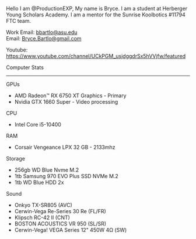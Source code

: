 Hello I am @ProductionEXP, My name is Bryce. I am a student at Herberger Young Scholars Academy.
I am a mentor for the Sunrise Koolbotics #11794 FTC team.
  
Work Email:       bbartlo@asu.edu       
Email:            Bryce.Bartlo@gmail.com

  
Youtube:          https://www.youtube.com/channel/UCkPGM_usjdggdrSx5hVVjfw/featured

Computer Stats
________________________________________________
  GPUs
 -    AMD Radeon™ RX 6750 XT Graphics - Primary 
 -    Nvidia GTX 1660 Super - Video processing 

  CPU
 -   Intel Core i5-10400

  RAM
 -   Corsair Vengeance LPX 32 GB - 2133mhz
 
  Storage
 -   256gb WD Blue Nvme M.2
 -   1tb Samsung 970 EVO Plus SSD NVMe M.2
 -   1tb WD Blue HDD 2x

  Sound
 -   Onkyo TX-SR805 (AVC)
 -   Cerwin-Vega Re-Series 30 Re (FL/FR)
 -   Klipsch RC-42 II (CNT)
 -   BOSTON ACOUSTICS VR 950 (SL/SR)
 -   Cerwin-Vega! VEGA Series 12" 450W 4Ω (SW)
